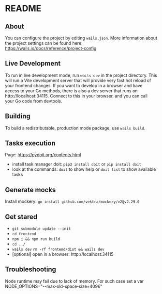 # README

## About

You can configure the project by editing `wails.json`. More information about the project settings can be found
here: https://wails.io/docs/reference/project-config

## Live Development

To run in live development mode, run `wails dev` in the project directory. This will run a Vite development
server that will provide very fast hot reload of your frontend changes. If you want to develop in a browser
and have access to your Go methods, there is also a dev server that runs on http://localhost:34115. Connect
to this in your browser, and you can call your Go code from devtools.

## Building

To build a redistributable, production mode package, use `wails build`.

## Tasks execution

Page: https://pydoit.org/contents.html

- install task manager doit: `pip3 install doit` or `pip install doit`
- look at the commands: `doit` to show help or `doit list` to show available tasks

## Generate mocks

Install mockery: `go install github.com/vektra/mockery/v2@v2.29.0`

## Get stared

- `git submodule update --init`
- `cd frontend`
- `npm i && npm run build`
- `cd ../`
- `wails dev`
  `rm -rf frontend/dist && wails dev`
- [optional] open in a browser: http://localhost:34115

## Troubleshooting

Node runtime may fail due to lack of memory.
For such case set a var NODE_OPTIONS="--max-old-space-size=4096"
